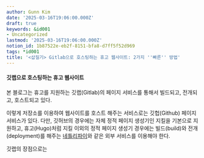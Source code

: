 ```yaml
---
author: Gunn Kim
date: '2025-03-16T19:06:00.000Z'
draft: true
keywords: &id001
- Uncategorized
lastmod: '2025-03-16T19:06:00.000Z'
notion_id: 1b87522e-eb2f-8151-bfa8-d7ff5f52d969
tags: *id001
title: '<삽질기> Gitlab으로 호스팅하는 휴고 웹사이트: 2가지 ''빠른'' 방법'
---
```


#### 깃랩으로 호스팅하는 휴고 웹사이트

본 블로그는 휴고를 지원하는 깃랩(Gitlab)의 페이지 서비스를 통해서 빌드되고, 전개되고, 호스트되고 있다.

이렇게 저장소를 이용하여 웹사이트를 호스트 해주는 서비스로는 깃헙(Github) 페이지 서비스가 있다. 다만, 깃허브의 경우에는 자체 정적 페이지 생성기인 지킬을 기본으로 지원하고, 휴고(Hugo)처럼 지킬 이외의 정적 페이지 생성기 경우에는 빌드(build)와 전개(deployment)를 해주는 [네틀리파이](https://www.netlify.com/)와 같은 외부 서비스를 이용해야 한다.

깃랩의 장점으로는

